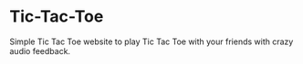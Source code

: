 # Tic-Tac-Toe
Simple Tic Tac Toe website to play Tic Tac Toe with your friends with crazy audio feedback.
